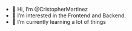 - 👋 Hi, I’m @CristopherMartinez
- 👀 I’m interested in the Frontend and Backend.
- 🌱 I’m currently learning a lot of things

<!---
CristopherMartinez/CristopherMartinez is a ✨ special ✨ repository because its `README.md` (this file) appears on your GitHub profile.
You can click the Preview link to take a look at your changes.
--->
